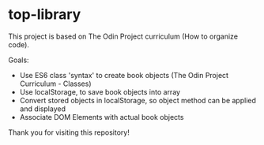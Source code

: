 # top-library

This project is based on The Odin Project curriculum (How to organize code).

Goals:

- Use ES6 class 'syntax' to create book objects (The Odin Project Curriculum - Classes)
- Use localStorage, to save book objects into array
- Convert stored objects in localStorage, so object method can be applied and displayed
- Associate DOM Elements with actual book objects

Thank you for visiting this repository!
